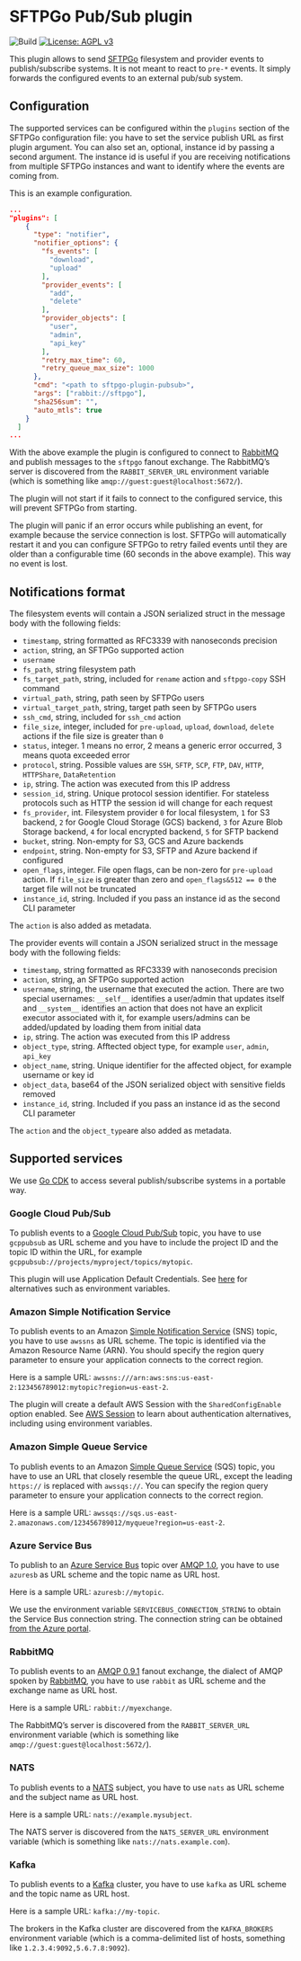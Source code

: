 # SFTPGo Pub/Sub plugin

![Build](https://github.com/sftpgo/sftpgo-plugin-pubsub/workflows/Build/badge.svg?branch=main&event=push)
[![License: AGPL v3](https://img.shields.io/badge/License-AGPLv3-blue.svg)](https://www.gnu.org/licenses/agpl-3.0)

This plugin allows to send [SFTPGo](https://github.com/drakkan/sftpgo/) filesystem and provider events to publish/subscribe systems. It is not meant to react to `pre-*` events. It simply forwards the configured events to an external pub/sub system.

## Configuration

The supported services can be configured within the `plugins` section of the SFTPGo configuration file: you have to set the service publish URL as first plugin argument. You can also set an, optional, instance id by passing a second argument. The instance id is useful if you are receiving notifications from multiple SFTPGo instances and want to identify where the events are coming from.

This is an example configuration.

```json
...
"plugins": [
    {
      "type": "notifier",
      "notifier_options": {
        "fs_events": [
          "download",
          "upload"
        ],
        "provider_events": [
          "add",
          "delete"
        ],
        "provider_objects": [
          "user",
          "admin",
          "api_key"
        ],
        "retry_max_time": 60,
        "retry_queue_max_size": 1000
      },
      "cmd": "<path to sftpgo-plugin-pubsub>",
      "args": ["rabbit://sftpgo"],
      "sha256sum": "",
      "auto_mtls": true
    }
  ]
...
```

With the above example the plugin is configured to connect to [RabbitMQ](https://www.rabbitmq.com/) and publish messages to the `sftpgo` fanout exchange. The RabbitMQ’s server is discovered from the `RABBIT_SERVER_URL` environment variable (which is something like `amqp://guest:guest@localhost:5672/`).

The plugin will not start if it fails to connect to the configured service, this will prevent SFTPGo from starting.

The plugin will panic if an error occurs while publishing an event, for example because the service connection is lost. SFTPGo will automatically restart it and you can configure SFTPGo to retry failed events until they are older than a configurable time (60 seconds in the above example). This way no event is lost.

## Notifications format

The filesystem events will contain a JSON serialized struct in the message body with the following fields:

- `timestamp`, string formatted as RFC3339 with nanoseconds precision
- `action`, string, an SFTPGo supported action
- `username`
- `fs_path`, string filesystem path
- `fs_target_path`, string, included for `rename` action and `sftpgo-copy` SSH command
- `virtual_path`, string, path seen by SFTPGo users
- `virtual_target_path`, string, target path seen by SFTPGo users
- `ssh_cmd`, string, included for `ssh_cmd` action
- `file_size`, integer, included for `pre-upload`, `upload`, `download`, `delete` actions if the file size is greater than `0`
- `status`, integer. 1 means no error, 2 means a generic error occurred, 3 means quota exceeded error
- `protocol`, string. Possible values are `SSH`, `SFTP`, `SCP`, `FTP`, `DAV`, `HTTP`, `HTTPShare`, `DataRetention`
- `ip`, string. The action was executed from this IP address
- `session_id`, string. Unique protocol session identifier. For stateless protocols such as HTTP the session id will change for each request
- `fs_provider`, int. Filesystem provider `0` for local filesystem, `1` for S3 backend, `2` for Google Cloud Storage (GCS) backend, `3` for Azure Blob Storage backend, `4` for local encrypted backend, `5` for SFTP backend
- `bucket`, string. Non-empty for S3, GCS and Azure backends
- `endpoint`, string. Non-empty for S3, SFTP and Azure backend if configured
- `open_flags`, integer. File open flags, can be non-zero for `pre-upload` action. If `file_size` is greater than zero and `open_flags&512 == 0` the target file will not be truncated
- `instance_id`, string. Included if you pass an instance id as the second CLI parameter

The `action` is also added as metadata.

The provider events will contain a JSON serialized struct in the message body with the following fields:

- `timestamp`, string formatted as RFC3339 with nanoseconds precision
- `action`, string, an SFTPGo supported action
- `username`, string, the username that executed the action. There are two special usernames: `__self__` identifies a user/admin that updates itself and `__system__` identifies an action that does not have an explicit executor associated with it, for example users/admins can be added/updated by loading them from initial data
- `ip`, string. The action was executed from this IP address
- `object_type`, string. Afftected object type, for example `user`, `admin`, `api_key`
- `object_name`, string. Unique identifier for the affected object, for example username or key id
- `object_data`, base64 of the JSON serialized object with sensitive fields removed
- `instance_id`, string. Included if you pass an instance id as the second CLI parameter

The `action` and the `object_type`are also added as metadata.

## Supported services

We use [Go CDK](https://gocloud.dev/howto/pubsub/) to access several publish/subscribe systems in a portable way.

### Google Cloud Pub/Sub

To publish events to a [Google Cloud Pub/Sub](https://cloud.google.com/pubsub/docs/) topic, you have to use `gcppubsub` as URL scheme and you have to include the project ID and the topic ID within the URL, for example `gcppubsub://projects/myproject/topics/mytopic`.

This plugin will use Application Default Credentials. See [here](https://cloud.google.com/docs/authentication/production) for alternatives such as environment variables.

### Amazon Simple Notification Service

To publish events to an Amazon [Simple Notification Service](https://aws.amazon.com/sns/) (SNS) topic, you have to use `awssns` as URL scheme. The topic is identified via the Amazon Resource Name (ARN). You should specify the region query parameter to ensure your application connects to the correct region.

Here is a sample URL: `awssns:///arn:aws:sns:us-east-2:123456789012:mytopic?region=us-east-2`.

The plugin will create a default AWS Session with the `SharedConfigEnable` option enabled. See [AWS Session](https://docs.aws.amazon.com/sdk-for-go/api/aws/session/) to learn about authentication alternatives, including using environment variables.

### Amazon Simple Queue Service

To publish events to an Amazon [Simple Queue Service](https://aws.amazon.com/sqs/) (SQS) topic, you have to use an URL that closely resemble the queue URL, except the leading `https://` is replaced with `awssqs://`. You can specify the region query parameter to ensure your application connects to the correct region.

Here is a sample URL: `awssqs://sqs.us-east-2.amazonaws.com/123456789012/myqueue?region=us-east-2`.

### Azure Service Bus

To publish to an [Azure Service Bus](https://azure.microsoft.com/en-us/services/service-bus/) topic over [AMQP 1.0](https://www.amqp.org/), you have to use `azuresb` as URL scheme and the topic name as URL host.

Here is a sample URL: `azuresb://mytopic`.

We use the environment variable `SERVICEBUS_CONNECTION_STRING` to obtain the Service Bus connection string. The connection string can be obtained [from the Azure portal](https://docs.microsoft.com/en-us/azure/service-bus-messaging/service-bus-dotnet-how-to-use-topics-subscriptions#get-the-connection-string).

### RabbitMQ

To publish events to an [AMQP 0.9.1](https://www.rabbitmq.com/protocol.html) fanout exchange, the dialect of AMQP spoken by [RabbitMQ](https://www.rabbitmq.com/), you have to use `rabbit` as URL scheme and the exchange name as URL host.

Here is a sample URL: `rabbit://myexchange`.

The RabbitMQ’s server is discovered from the `RABBIT_SERVER_URL` environment variable (which is something like `amqp://guest:guest@localhost:5672/`).

### NATS

To publish events to a [NATS](https://nats.io/) subject, you have to use `nats` as URL scheme and the subject name as URL host.

Here is a sample URL: `nats://example.mysubject`.

The NATS server is discovered from the `NATS_SERVER_URL` environment variable (which is something like `nats://nats.example.com`).

### Kafka

To publish events to a [Kafka](https://kafka.apache.org/) cluster, you have to use `kafka` as URL scheme and the topic name as URL host.

Here is a sample URL: `kafka://my-topic`.

The brokers in the Kafka cluster are discovered from the `KAFKA_BROKERS` environment variable (which is a comma-delimited list of hosts, something like `1.2.3.4:9092,5.6.7.8:9092`).

